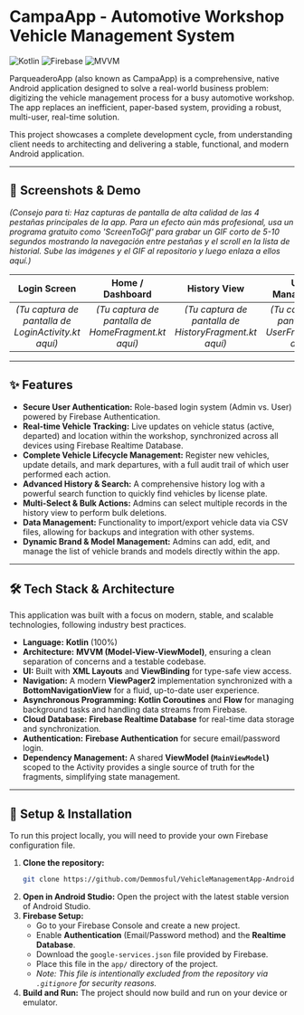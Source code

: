 # CampaApp - Automotive Workshop Vehicle Management System

![Kotlin](https://img.shields.io/badge/Kotlin-1.9.0-7F52FF?style=for-the-badge&logo=kotlin)
![Firebase](https://img.shields.io/badge/Firebase-Realtime_Database-FFCA28?style=for-the-badge&logo=firebase)
![MVVM](https://img.shields.io/badge/Architecture-MVVM-blue?style=for-the-badge)

ParqueaderoApp (also known as CampaApp) is a comprehensive, native Android application designed to solve a real-world business problem: digitizing the vehicle management process for a busy automotive workshop. The app replaces an inefficient, paper-based system, providing a robust, multi-user, real-time solution.

This project showcases a complete development cycle, from understanding client needs to architecting and delivering a stable, functional, and modern Android application.

---

## 📸 Screenshots & Demo

*(Consejo para ti: Haz capturas de pantalla de alta calidad de las 4 pestañas principales de la app. Para un efecto aún más profesional, usa un programa gratuito como 'ScreenToGif' para grabar un GIF corto de 5-10 segundos mostrando la navegación entre pestañas y el scroll en la lista de historial. Sube las imágenes y el GIF al repositorio y luego enlaza a ellos aquí.)*

| Login Screen | Home / Dashboard | History View | User Management |
| :----------: | :----------: | :----------: | :----------: |
| *(Tu captura de pantalla de LoginActivity.kt aquí)* | *(Tu captura de pantalla de HomeFragment.kt aquí)* | *(Tu captura de pantalla de HistoryFragment.kt aquí)* | *(Tu captura de pantalla de UserFragment.kt aquí)* |

---

## ✨ Features

*   **Secure User Authentication:** Role-based login system (Admin vs. User) powered by Firebase Authentication.
*   **Real-time Vehicle Tracking:** Live updates on vehicle status (active, departed) and location within the workshop, synchronized across all devices using Firebase Realtime Database.
*   **Complete Vehicle Lifecycle Management:** Register new vehicles, update details, and mark departures, with a full audit trail of which user performed each action.
*   **Advanced History & Search:** A comprehensive history log with a powerful search function to quickly find vehicles by license plate.
*   **Multi-Select & Bulk Actions:** Admins can select multiple records in the history view to perform bulk deletions.
*   **Data Management:** Functionality to import/export vehicle data via CSV files, allowing for backups and integration with other systems.
*   **Dynamic Brand & Model Management:** Admins can add, edit, and manage the list of vehicle brands and models directly within the app.

---

## 🛠️ Tech Stack & Architecture

This application was built with a focus on modern, stable, and scalable technologies, following industry best practices.

*   **Language:** **Kotlin** (100%)
*   **Architecture:** **MVVM (Model-View-ViewModel)**, ensuring a clean separation of concerns and a testable codebase.
*   **UI:** Built with **XML Layouts** and **ViewBinding** for type-safe view access.
*   **Navigation:** A modern **ViewPager2** implementation synchronized with a **BottomNavigationView** for a fluid, up-to-date user experience.
*   **Asynchronous Programming:** **Kotlin Coroutines** and **Flow** for managing background tasks and handling data streams from Firebase.
*   **Cloud Database:** **Firebase Realtime Database** for real-time data storage and synchronization.
*   **Authentication:** **Firebase Authentication** for secure email/password login.
*   **Dependency Management:** A shared **ViewModel (`MainViewModel`)** scoped to the Activity provides a single source of truth for the fragments, simplifying state management.

---

## 🚀 Setup & Installation

To run this project locally, you will need to provide your own Firebase configuration file.

1.  **Clone the repository:**
    ```bash
    git clone https://github.com/Demmosful/VehicleManagementApp-Android
    ```
2.  **Open in Android Studio:** Open the project with the latest stable version of Android Studio.
3.  **Firebase Setup:**
    *   Go to your Firebase Console and create a new project.
    *   Enable **Authentication** (Email/Password method) and the **Realtime Database**.
    *   Download the `google-services.json` file provided by Firebase.
    *   Place this file in the `app/` directory of the project.
    *   *Note: This file is intentionally excluded from the repository via `.gitignore` for security reasons.*
4.  **Build and Run:** The project should now build and run on your device or emulator.
